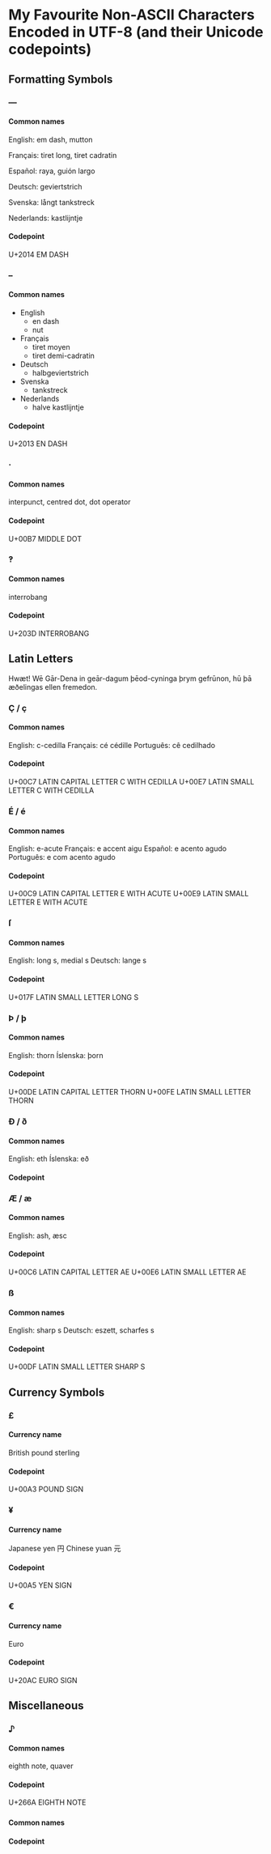 My Favourite Non-ASCII Characters Encoded in UTF-8 (and their Unicode codepoints)
=================================================================================


Formatting Symbols
------------------

### —
#### Common names
English: em dash, mutton

Français: tiret long, tiret cadratin

Español: raya, guión largo

Deutsch: geviertstrich

Svenska: långt tankstreck

Nederlands: kastlijntje

#### Codepoint
U+2014 EM DASH


### –
#### Common names
 * English
    * en dash
    * nut
 * Français
    * tiret moyen
    * tiret demi-cadratin
 * Deutsch
    * halbgeviertstrich
 * Svenska
    * tankstreck
 * Nederlands
    * halve kastlijntje
#### Codepoint
U+2013 EN DASH


### ·
#### Common names
interpunct, centred dot, dot operator
#### Codepoint
U+00B7 MIDDLE DOT


### ‽
#### Common names
interrobang
#### Codepoint
U+203D INTERROBANG

Latin Letters
-------------

Hwæt! Wē Gār-Dena in geār-dagum þēod-cyninga þrym gefrūnon, hū þā æðelingas ellen fremedon.

### Ç / ç
#### Common names
English: c-cedilla
Français: cé cédille
Português: cê cedilhado
#### Codepoint
U+00C7 LATIN CAPITAL LETTER C WITH CEDILLA
U+00E7 LATIN SMALL LETTER C WITH CEDILLA


### É / é
#### Common names
English: e-acute
Français: e accent aigu
Español: e acento agudo
Português: e com acento agudo
#### Codepoint
U+00C9 LATIN CAPITAL LETTER E WITH ACUTE
U+00E9 LATIN SMALL LETTER E WITH ACUTE


### ſ
#### Common names
English: long s, medial s
Deutsch: lange s
#### Codepoint
U+017F LATIN SMALL LETTER LONG S


### Þ / þ
#### Common names
English: thorn
Íslenska: þorn
#### Codepoint
U+00DE LATIN CAPITAL LETTER THORN
U+00FE LATIN SMALL LETTER THORN


### Ð / ð
#### Common names
English: eth
Íslenska: eð
#### Codepoint


### Æ / æ
#### Common names
English: ash, æsc
#### Codepoint
U+00C6 LATIN CAPITAL LETTER AE
U+00E6 LATIN SMALL LETTER AE


### ß
#### Common names
English: sharp s
Deutsch: eszett, scharfes s
#### Codepoint
U+00DF LATIN SMALL LETTER SHARP S


Currency Symbols
----------------

### £
#### Currency name
British pound sterling
#### Codepoint
U+00A3 POUND SIGN


### ¥
#### Currency name
Japanese yen 円
Chinese yuan 元
#### Codepoint
U+00A5 YEN SIGN


### €
#### Currency name
Euro
#### Codepoint
U+20AC EURO SIGN


Miscellaneous
-------------

### ♪
#### Common names
eighth note, quaver
#### Codepoint
U+266A EIGHTH NOTE



### 
#### Common names

#### Codepoint


